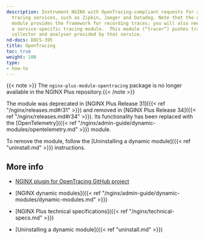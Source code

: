 ```yaml
---
description: Instrument NGINX with OpenTracing-compliant requests for a range of distributed
  tracing services, such as Zipkin, Jaeger and Datadog. Note that the opentracing
  module provides the framework for recording traces; you will also need to install
  a service-specific tracing module.  This module (“tracer”) pushes traces to the
  collector and analyser provided by that service.
nd-docs: DOCS-395
title: OpenTracing
toc: true
weight: 100
type:
- how-to
---
```


{{< note >}} The `nginx-plus-module-opentracing` package is no longer available in the NGINX Plus repository.{{< /note >}}

The module was deprecated in [NGINX Plus Release 31]({{< ref "/nginx/releases.md#r31" >}}) and removed in [NGINX Plus Release 34]({{< ref "/nginx/releases.md#r34" >}}). Its functionality has been replaced with the [OpenTelemetry]({{< ref "/nginx/admin-guide/dynamic-modules/opentelemetry.md" >}}) module.

To remove the module, follow the [Uninstalling a dynamic module]({{< ref "uninstall.md" >}}) instructions.


## More info

- [NGINX plugin for OpenTracing GitHub project](https://github.com/opentracing-contrib/nginx-opentracing)

- [NGINX dynamic modules]({{< ref "/nginx/admin-guide/dynamic-modules/dynamic-modules.md" >}})

- [NGINX Plus technical specifications]({{< ref "/nginx/technical-specs.md" >}})

- [Uninstalling a dynamic module]({{< ref "uninstall.md" >}})
